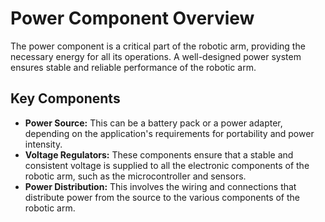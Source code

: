 # Power Component Overview

The power component is a critical part of the robotic arm, providing the necessary energy for all its operations. A well-designed power system ensures stable and reliable performance of the robotic arm.

## Key Components

*   **Power Source:** This can be a battery pack or a power adapter, depending on the application's requirements for portability and power intensity.
*   **Voltage Regulators:** These components ensure that a stable and consistent voltage is supplied to all the electronic components of the robotic arm, such as the microcontroller and sensors.
*   **Power Distribution:** This involves the wiring and connections that distribute power from the source to the various components of the robotic arm.